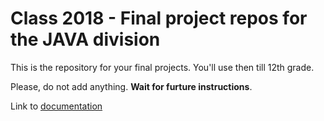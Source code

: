 # Class 2018 - Final project repos for the JAVA division

This is the repository for your final projects. You'll use then till 12th grade.

Please, do not add anything. **Wait for furture instructions**.


Link to [documentation](https://codingburgas.sharepoint.com/:w:/s/2122-2-362/Ecw6p6g9QtZMqs66ch3zvr4BIUKmrdhsR6jBYOJQS2bV8A?e=wYlYBC)
